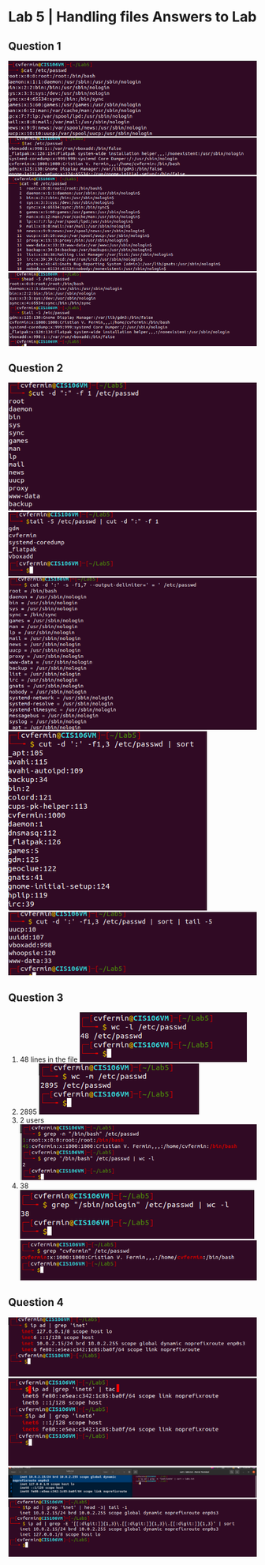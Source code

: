 # Lab 5 | Handling files Answers to Lab

## Question 1
![Question 1](../labs/Lab5/Q1.1.png)
![Question 1](Lab5/Q1.2.png)
![Question 1](Lab5/Q1.3.png)
![Question 1](Lab5/Q1.4and5.png)

## Question 2
![Image](Lab5/Q2.1.png)
![Image](Lab5/Q2.2.png)
![Image](Lab5/Q2.3.png)
![Image](Lab5/Q2.4.png)
![Image](Lab5/Q2.5.png)
## Question 3
1. 48 lines in the file
![Image](Lab5/Q3.1.png)
2. 2895
![Image](Lab5/Q3.2.png)
3. 2 users 
![Image](Lab5/Q3.3.png)
4. 38
![Image](Lab5/Q3.4.png)
![Image](Lab5/Q3.5.png)
## Question 4
![Image](Lab5/Q4.1.png)
![Image](Lab5/Q4.2.png)
![Image](Lab5/Q4.3.png)
![Image](Lab5/Q4.4and5.png)

